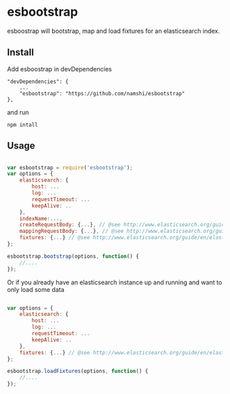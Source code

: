 esbootstrap
===========

esboostrap will bootstrap, map and load fixtures for an elasticsearch index.


Install
-------

Add esboostrap in devDependencies 


    "devDependencies": {
        ...
        "esbootstrap": "https://github.com/namshi/esbootstrap"
    },

and run 

    npm intall 
    

Usage
-----


```javascript

var esbootstrap = require('esbootstrap');
var options = {
    elasticsearch: {
        host: ...
        log: ...
        requestTimeout: ...
        keepAlive: ..
    },
    indexName:...,
    createRequestBody: {...}, // @see http://www.elasticsearch.org/guide/en/elasticsearch/client/javascript-api/current/api-reference.html#api-create
    mappingRequestBody: {...}, // @see http://www.elasticsearch.org/guide/en/elasticsearch/client/javascript-api/current/api-reference.html#api-indices-putmapping
    fixtures: {...} // @see http://www.elasticsearch.org/guide/en/elasticsearch/client/javascript-api/current/api-reference.html#api-bulk 
};

esbootstrap.bootstrap(options, function() {
    //....
});

```

Or if you already have an elasticsearch instance up and running and want to only load some data

```javascript

var options = {
    elasticsearch: {
        host: ...
        log: ...
        requestTimeout: ...
        keepAlive: ..
    },
    fixtures: {...} // @see http://www.elasticsearch.org/guide/en/elasticsearch/client/javascript-api/current/api-reference.html#api-bulk 
};

esbootstrap.loadFixtures(options, function() {
    //....
});

```
